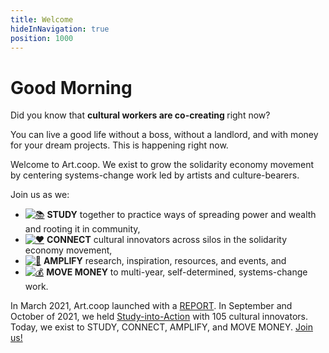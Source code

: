 ```yaml
---
title: Welcome
hideInNavigation: true
position: 1000
---
```

<h1 id="greeting" class="greeting">Good Morning</h1>

<p id="concept-para">Did you know that <strong>cultural workers are co-creating <i id="concept" data-concepts='<%= JSON.stringify(concepts.concepts) %>'></i></strong> right now?</p>

You can live a good life without a boss, without a landlord, and with money for your dream projects. This is happening right now.

Welcome to Art.coop. We exist to grow the solidarity economy movement by centering systems-change work led by artists and culture-bearers.

Join us as we:

* [![📚](/assets/images/icons/study-sm.png)](#) **STUDY** together to practice ways of spreading power and wealth and rooting it in community,
* [![♥️](/assets/images/icons/connect-sm.png)](#connect) **CONNECT** cultural innovators across silos in the solidarity economy movement,
* [![📣](/assets/images/icons/amplify-sm.png)](#amplify) **AMPLIFY** research, inspiration, resources, and events, and
* [![💰](/assets/images/icons/movemoney-sm.png)](#movemoney) **MOVE MONEY** to multi-year, self-determined, systems-change work.

In March 2021, Art.coop launched with a [REPORT](http://art.coop/#report). In September and October of 2021, we held [Study-into-Action](http://art.coop/#study) with 105 cultural innovators. Today, we exist to STUDY, CONNECT, AMPLIFY, and MOVE MONEY. [Join us!](http://art.coop/#connect)

<script src="/assets/scripts/rotateConcepts.js"></script>